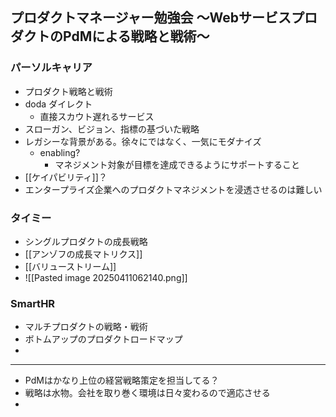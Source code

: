 ## プロダクトマネージャー勉強会 ～WebサービスプロダクトのPdMによる戦略と戦術～
### パーソルキャリア
- プロダクト戦略と戦術
- doda ダイレクト
	- 直接スカウト遅れるサービス
- スローガン、ビジョン、指標の基づいた戦略
- レガシーな背景がある。徐々にではなく、一気にモダナイズ
	- enabling?
		- マネジメント対象が目標を達成できるようにサポートすること
- [[ケイパビリティ]]？
- エンタープライズ企業へのプロダクトマネジメントを浸透させるのは難しい
### タイミー
- シングルプロダクトの成長戦略
- [[アンゾフの成長マトリクス]]
- [[バリューストリーム]]
- ![[Pasted image 20250411062140.png]]
### SmartHR
-  マルチプロダクトの戦略・戦術
- ボトムアップのプロダクトロードマップ
- 

---
- PdMはかなり上位の経営戦略策定を担当してる？
- 戦略は水物。会社を取り巻く環境は日々変わるので適応させる
- 